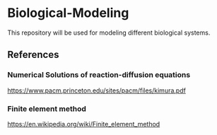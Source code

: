 # Biological-Modeling
This repository will be used for modeling different biological systems.

## References
### Numerical Solutions of reaction-diffusion equations
https://www.pacm.princeton.edu/sites/pacm/files/kimura.pdf

### Finite element method
https://en.wikipedia.org/wiki/Finite_element_method
